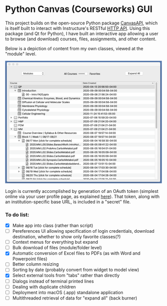 # Python Canvas (Courseworks) GUI

This project builds on the open-source Python package [CanvasAPI](https://github.com/ucfopen/canvasapi), which is itself built to interact with Instructure's RESTful [HTTP API](https://canvas.instructure.com/doc/api/index.html). Using this package (and Qt for Python), I have built an interactive app allowing a user to browse (and download) courses, files, assignments, and other content.

Below is a depiction of content from my own classes, viewed at the "module" level.

<img src="screenshot.png" width="600">

Login is currently accomplished by generation of an OAuth token (simplest online via your user profile page, as explained [here](https://canvas.instructure.com/doc/api/file.oauth.html#manual-token-generation)). That token, along with an institution-specific base URL, is included in a "secret" file.

### To do list:

- [X] Make app into class (rather than script)
- [ ] Pereferences UI allowing specification of login credentials, download destination, whether to show only favorite classes(?)
- [ ] Context menus for everything but expand
- [ ] Bulk download of files (module/folder level)
- [X] Automatic conversion of Excel files to PDFs (as with Word and Powerpoint files)
- [ ] Better column resizing
- [ ] Sorting by date (probably convert from widget to model view)
- [X] Select external tools from "tabs" rather than directly
- [ ] Dialogs instead of terminal printed lines
- [ ] Dealing with duplicate children
- [ ] Deployment into macOS (.app) standalone application
- [ ] Multithreaded retrieval of data for "expand all" (back burner)
